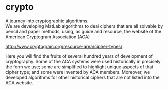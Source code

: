 # crypto
A journey into cryptographic algorithms. <br>
We are developing MatLab algorithms to deal ciphers that are all solvable
by pencil and paper methods, using, as guide and resource, the website of 
the American Cryptogram Association (ACA)

http://www.cryptogram.org/resource-area/cipher-types/

Here you will find the fruits of several hundred years of development of 
cryptography. Some of the ACA systems were used historically in precisely 
the form we use; some are simplified to highlight unique aspects of that 
cipher type; and some were invented by ACA members. 
Moreover, we developed algorithms for other historical ciphers that are not
listed into the ACA website.
